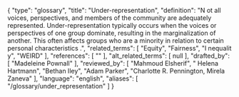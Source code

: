 {
    "type": "glossary",
    "title": "Under-representation",
    "definition": "N ot all voices, perspectives, and members of the community are adequately represented. Under-representation typically occurs when the voices or perspectives of one group dominate, resulting in the marginalization of another. This often affects groups who are a minority in relation to certain personal characteristics .",
    "related_terms": [
        "Equity",
        "Fairness",
        "I nequalit y",
        "WEIRD"
    ],
    "references": [
        ""
    ],
    "alt_related_terms": [
        null
    ],
    "drafted_by": [
        "Madeleine Pownall"
    ],
    "reviewed_by": [
        "Mahmoud Elsherif",
        " Helena Hartmann",
        "Bethan Iley",
        "Adam Parker",
        "Charlotte R. Pennington, Mirela Zaneva"
    ],
    "language": "english",
    "aliases": [
        "/glossary/under_representation"
    ]
}
